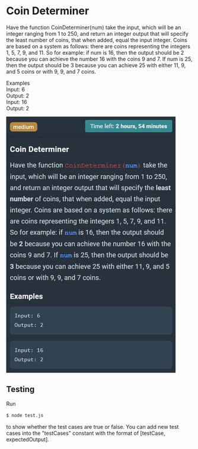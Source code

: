 # Coin Determiner

Have the function CoinDeterminer(num) take the input, which will be an integer ranging from 1 to 250, and return an integer output that will specify the least number of coins, that when added, equal the input integer. Coins are based on a system as follows: there are coins representing the integers 1, 5, 7, 9, and 11. So for example: if num is 16, then the output should be 2 because you can achieve the number 16 with the coins 9 and 7. If num is 25, then the output should be 3 because you can achieve 25 with either 11, 9, and 5 coins or with 9, 9, and 7 coins.

Examples  
Input: 6  
Output: 2  
Input: 16  
Output: 2

![image info](./coinDeterminer.jpg)

## Testing

Run

```sh
$ node test.js
```

to show whether the test cases are true or false. You can add new test cases into the "testCases" constant with the format of [testCase, expectedOutput].

